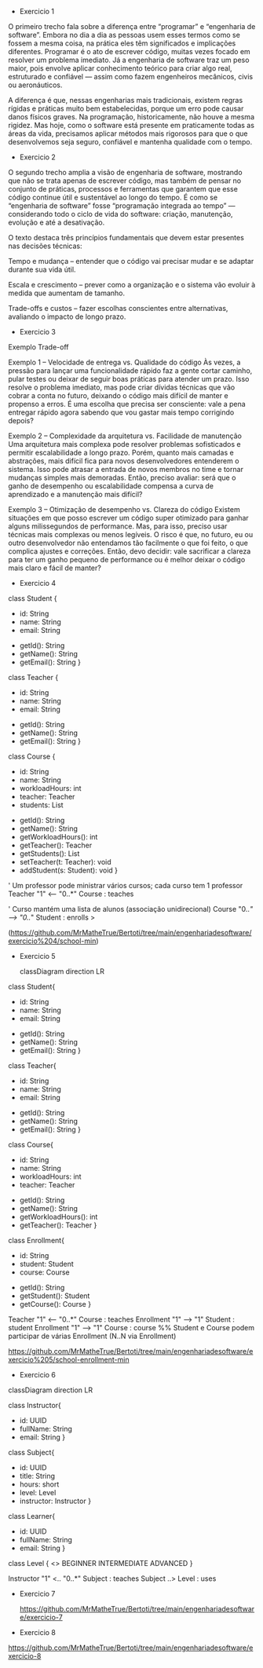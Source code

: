 - Exercicio 1

O primeiro trecho fala sobre a diferença entre “programar” e “engenharia de software”. Embora no dia a dia as pessoas usem esses termos como se fossem a mesma coisa, na prática eles têm significados e implicações diferentes. Programar é o ato de escrever código, muitas vezes focado em resolver um problema imediato. Já a engenharia de software traz um peso maior, pois envolve aplicar conhecimento teórico para criar algo real, estruturado e confiável — assim como fazem engenheiros mecânicos, civis ou aeronáuticos.

A diferença é que, nessas engenharias mais tradicionais, existem regras rígidas e práticas muito bem estabelecidas, porque um erro pode causar danos físicos graves. Na programação, historicamente, não houve a mesma rigidez. Mas hoje, como o software está presente em praticamente todas as áreas da vida, precisamos aplicar métodos mais rigorosos para que o que desenvolvemos seja seguro, confiável e mantenha qualidade com o tempo.

- Exercicio 2

O segundo trecho amplia a visão de engenharia de software, mostrando que não se trata apenas de escrever código, mas também de pensar no conjunto de práticas, processos e ferramentas que garantem que esse código continue útil e sustentável ao longo do tempo. É como se “engenharia de software” fosse “programação integrada ao tempo” — considerando todo o ciclo de vida do software: criação, manutenção, evolução e até a desativação.

O texto destaca três princípios fundamentais que devem estar presentes nas decisões técnicas:

Tempo e mudança – entender que o código vai precisar mudar e se adaptar durante sua vida útil.

Escala e crescimento – prever como a organização e o sistema vão evoluir à medida que aumentam de tamanho.


Trade-offs e custos – fazer escolhas conscientes entre alternativas, avaliando o impacto de longo prazo.

- Exercicio 3

Exemplo Trade-off

Exemplo 1 – Velocidade de entrega vs. Qualidade do código
Às vezes, a pressão para lançar uma funcionalidade rápido faz a gente cortar caminho, pular testes ou deixar de seguir boas práticas para atender um prazo. Isso resolve o problema imediato, mas pode criar dívidas técnicas que vão cobrar a conta no futuro, deixando o código mais difícil de manter e propenso a erros. É uma escolha que precisa ser consciente: vale a pena entregar rápido agora sabendo que vou gastar mais tempo corrigindo depois?

Exemplo 2 – Complexidade da arquitetura vs. Facilidade de manutenção
Uma arquitetura mais complexa pode resolver problemas sofisticados e permitir escalabilidade a longo prazo. Porém, quanto mais camadas e abstrações, mais difícil fica para novos desenvolvedores entenderem o sistema. Isso pode atrasar a entrada de novos membros no time e tornar mudanças simples mais demoradas. Então, preciso avaliar: será que o ganho de desempenho ou escalabilidade compensa a curva de aprendizado e a manutenção mais difícil?

Exemplo 3 – Otimização de desempenho vs. Clareza do código
Existem situações em que posso escrever um código super otimizado para ganhar alguns milissegundos de performance. Mas, para isso, preciso usar técnicas mais complexas ou menos legíveis. O risco é que, no futuro, eu ou outro desenvolvedor não entendamos tão facilmente o que foi feito, o que complica ajustes e correções. Então, devo decidir: vale sacrificar a clareza para ter um ganho pequeno de performance ou é melhor deixar o código mais claro e fácil de manter?

- Exercicio 4
  
class Student {
  - id: String
  - name: String
  - email: String
  + getId(): String
  + getName(): String
  + getEmail(): String
}

class Teacher {
  - id: String
  - name: String
  - email: String
  + getId(): String
  + getName(): String
  + getEmail(): String
}

class Course {
  - id: String
  - name: String
  - workloadHours: int
  - teacher: Teacher
  - students: List<Student>
  + getId(): String
  + getName(): String
  + getWorkloadHours(): int
  + getTeacher(): Teacher
  + getStudents(): List<Student>
  + setTeacher(t: Teacher): void
  + addStudent(s: Student): void
}

' Um professor pode ministrar vários cursos; cada curso tem 1 professor
Teacher "1" <-- "0..*" Course : teaches

' Curso mantém uma lista de alunos (associação unidirecional)
Course  "0..*" --> "0..*" Student : enrolls >

(https://github.com/MrMatheTrue/Bertoti/tree/main/engenhariadesoftware/exercicio%204/school-min)


- Exercicio 5

  classDiagram
direction LR

class Student{
  - id: String
  - name: String
  - email: String
  + getId(): String
  + getName(): String
  + getEmail(): String
}

class Teacher{
  - id: String
  - name: String
  - email: String
  + getId(): String
  + getName(): String
  + getEmail(): String
}

class Course{
  - id: String
  - name: String
  - workloadHours: int
  - teacher: Teacher
  + getId(): String
  + getName(): String
  + getWorkloadHours(): int
  + getTeacher(): Teacher
}

class Enrollment{
  - id: String
  - student: Student
  - course: Course
  + getId(): String
  + getStudent(): Student
  + getCourse(): Course
}

Teacher "1" <-- "0..*" Course : teaches
Enrollment "1" --> "1" Student : student
Enrollment "1" --> "1" Course  : course
%% Student e Course podem participar de várias Enrollment (N..N via Enrollment)


https://github.com/MrMatheTrue/Bertoti/tree/main/engenhariadesoftware/exercicio%205/school-enrollment-min




- Exercicio 6

classDiagram
direction LR

class Instructor{
  - id: UUID
  - fullName: String
  - email: String
}

class Subject{
  - id: UUID
  - title: String
  - hours: short
  - level: Level
  - instructor: Instructor
}

class Learner{
  - id: UUID
  - fullName: String
  - email: String
}

class Level {
<<enumeration>>
  BEGINNER
  INTERMEDIATE
  ADVANCED
}

Instructor "1" <.. "0..*" Subject : teaches
Subject ..> Level : uses




- Exercicio 7

  https://github.com/MrMatheTrue/Bertoti/tree/main/engenhariadesoftware/exercicio-7



- Exercicio 8

https://github.com/MrMatheTrue/Bertoti/tree/main/engenhariadesoftware/exercicio-8









